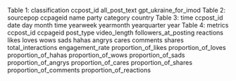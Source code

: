 Table 1: classification
ccpost_id
all_post_text
gpt_ukraine_for_imod
Table 2: sourcepop
ccpageid
name
party
category
country
Table 3: time
ccpost_id
date
day
month
time
yearweek
yearmonth
yearquarter
year
Table 4: metrics
ccpost_id
ccpageid
post_type
video_length
followers_at_posting
reactions
likes
loves
wows
sads
hahas
angrys
cares
comments
shares
total_interactions
engagement_rate
proportion_of_likes
proportion_of_loves
proportion_of_hahas
proportion_of_wows
proportion_of_sads
proportion_of_angrys
proportion_of_cares
proportion_of_shares
proportion_of_comments
proportion_of_reactions
